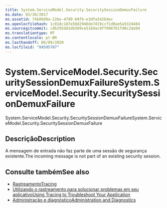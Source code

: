```yaml
---
title: System.ServiceModel.Security.SecuritySessionDemuxFailure
ms.date: 03/30/2017
ms.assetid: 74b89d9a-22be-4799-b9fb-e3dfa5426dec
ms.openlocfilehash: 1c018c187e58d2946de7d19ccf1d0ae5a5324484
ms.sourcegitcommit: cdb295dd1db589ce5169ac9ff096f01fd0c2da9d
ms.translationtype: MT
ms.contentlocale: pt-BR
ms.lasthandoff: 06/09/2020
ms.locfileid: "84595707"
---
```

# <a name="systemservicemodelsecuritysecuritysessiondemuxfailure"></a><span data-ttu-id="a64c7-102">System.ServiceModel.Security.SecuritySessionDemuxFailure</span><span class="sxs-lookup"><span data-stu-id="a64c7-102">System.ServiceModel.Security.SecuritySessionDemuxFailure</span></span>
<span data-ttu-id="a64c7-103">System.ServiceModel.Security.SecuritySessionDemuxFailure</span><span class="sxs-lookup"><span data-stu-id="a64c7-103">System.ServiceModel.Security.SecuritySessionDemuxFailure</span></span>  
  
## <a name="description"></a><span data-ttu-id="a64c7-104">Descrição</span><span class="sxs-lookup"><span data-stu-id="a64c7-104">Description</span></span>  
 <span data-ttu-id="a64c7-105">A mensagem de entrada não faz parte de uma sessão de segurança existente.</span><span class="sxs-lookup"><span data-stu-id="a64c7-105">The incoming message is not part of an existing security session.</span></span>  
  
## <a name="see-also"></a><span data-ttu-id="a64c7-106">Consulte também</span><span class="sxs-lookup"><span data-stu-id="a64c7-106">See also</span></span>

- [<span data-ttu-id="a64c7-107">Rastreamento</span><span class="sxs-lookup"><span data-stu-id="a64c7-107">Tracing</span></span>](index.md)
- [<span data-ttu-id="a64c7-108">Utilizando o rastreamento para solucionar problemas em seu aplicativo</span><span class="sxs-lookup"><span data-stu-id="a64c7-108">Using Tracing to Troubleshoot Your Application</span></span>](using-tracing-to-troubleshoot-your-application.md)
- [<span data-ttu-id="a64c7-109">Administração e diagnóstico</span><span class="sxs-lookup"><span data-stu-id="a64c7-109">Administration and Diagnostics</span></span>](../index.md)

